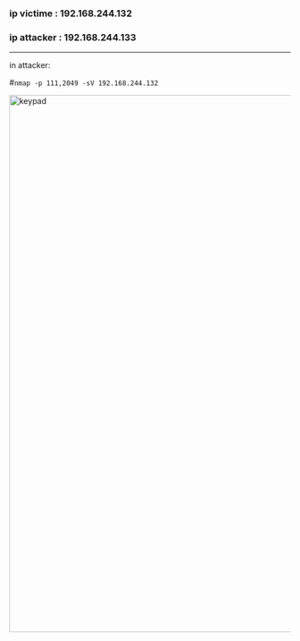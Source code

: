 
<h3>ip victime : 192.168.244.132</h3>

<h3>ip attacker : 192.168.244.133</h3>

------------------------------------------------

in attacker:

#`nmap -p 111,2049 -sV 192.168.244.132`

<img width="960" alt="keypad" src="">



